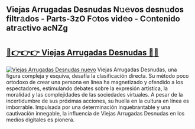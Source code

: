 ## Viejas Arrugadas Desnudas N𝚞𝚎vos desn𝚞dos filtr𝚊dos - Parts-3zO F𝚘tos vid𝚎o - C𝚘ntenido atr𝚊ctivo acNZg

# <h2><a href="http://mb1acr.tromn.icu/?c=Viejas+Arrugadas+Desnudas">🔗👉👉👉 Viejas Arrugadas Desnudas 🔗🔗</a></h2>

[![Viejas Arrugadas Desnudas nuevo](https://i.imgur.com/pEAQMta.gif)](http://mb1acr.tromn.icu/?c=Viejas+Arrugadas+Desnudas)
Viejas Arrugadas Desnudas, una figura compleja y esquiva, desafía la clasificación directa. Su método poco ortodoxo de crear una persona en línea ha magnetizado y ofendido a los espectadores, estimulando debates sobre la expresión artística, la moralidad y las complejidades de las sociedades virtuales. A pesar de la incertidumbre de sus próximas acciones, su huella en la cultura en línea es imborrable. Impulsada por una determinación inquebrantable y una cautivación innegable, la influencia de Viejas Arrugadas Desnudas en los medios digitales es pionera.

